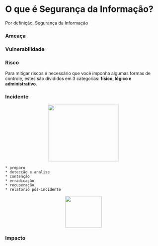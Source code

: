 # O que é Segurança da Informação? 

Por definição, Segurança da Informação 

### Ameaça

### Vulnerabilidade

### Risco

Para mitigar riscos é necessário que você imponha algumas formas de controle, estes são divididos em 3 categorias: **físico, lógico e administrativo**. 

### Incidente 

<p align="center">  
<img src="https://media.giphy.com/media/VhunK7wE9EQ4n4uMez/giphy.gif" width="228" height="182" />
</p>

    * preparo 
    * detecção e análise
    * contenção
    * erradicação
    * recuperação
    * relatório pós-incidente 


<p align="center">  
<img src="https://media.giphy.com/media/WodOtJNNNQEXRSSXp2/giphy.gif" width="118" height="102" />
</p>

### Impacto 

